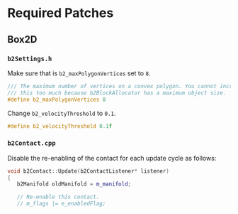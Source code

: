 # Required Patches

## Box2D

### `b2Settings.h`

Make sure that is `b2_maxPolygonVertices` set to `8`.

```cpp
/// The maximum number of vertices on a convex polygon. You cannot increase
/// this too much because b2BlockAllocator has a maximum object size.
#define b2_maxPolygonVertices 8
```

Change `b2_velocityThreshold` to `0.1`.

```cpp
#define b2_velocityThreshold 0.1f
```


### `b2Contact.cpp`

Disable the re-enabling of the contact for each update cycle as follows:

```cpp
void b2Contact::Update(b2ContactListener* listener)
{
   b2Manifold oldManifold = m_manifold;

   // Re-enable this contact.
   // m_flags |= e_enabledFlag;

```

